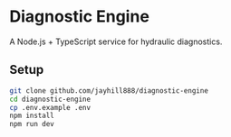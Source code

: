 # Diagnostic Engine

A Node.js + TypeScript service for hydraulic diagnostics.

## Setup

```bash
git clone github.com/jayhill888/diagnostic-engine
cd diagnostic-engine
cp .env.example .env
npm install
npm run dev
